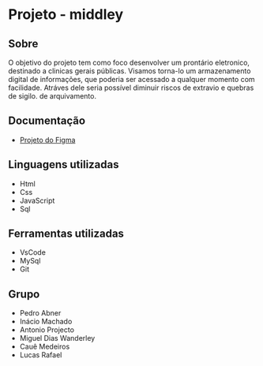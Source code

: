 <h1>Projeto - middley</h1>
<h2>Sobre</h2>
<p>O objetivo do projeto tem como foco desenvolver um prontário eletronico, destinado a clinicas gerais públicas. 
Visamos torna-lo um armazenamento digital de informações, que poderia ser acessado a qualquer momento com 
facilidade. Atráves dele seria possível diminuir riscos de extravio e quebras de sigilo.
de arquivamento.</p>

<h2>Documentação</h2>
<ul>
  <li><a href= https://www.figma.com/design/mQY0LQxU7xvwnkiMOIW1pO/Untitled?node-id=0-1&t=GFKMuNja2yzE1OEf-1>Projeto do Figma</a></li>
</ul>

<h2>Linguagens utilizadas</h2>
<ul>
  <li>Html</li>
  <li>Css</li>
  <li>JavaScript</li>
  <li>Sql</li>
</ul>

<h2>Ferramentas utilizadas</h2>
<ul>
  <li>VsCode</li> 
  <li>MySql</li>
  <li>Git</li>
</ul>

<h2>Grupo</h2>
<ul>
  <li>Pedro Abner</li>
  <li>Inácio Machado</li>
  <li>Antonio Projecto</li>
  <li>Miguel Dias Wanderley</li>
  <li>Cauê Medeiros</li>
  <li>Lucas Rafael</li>
</ul> 
